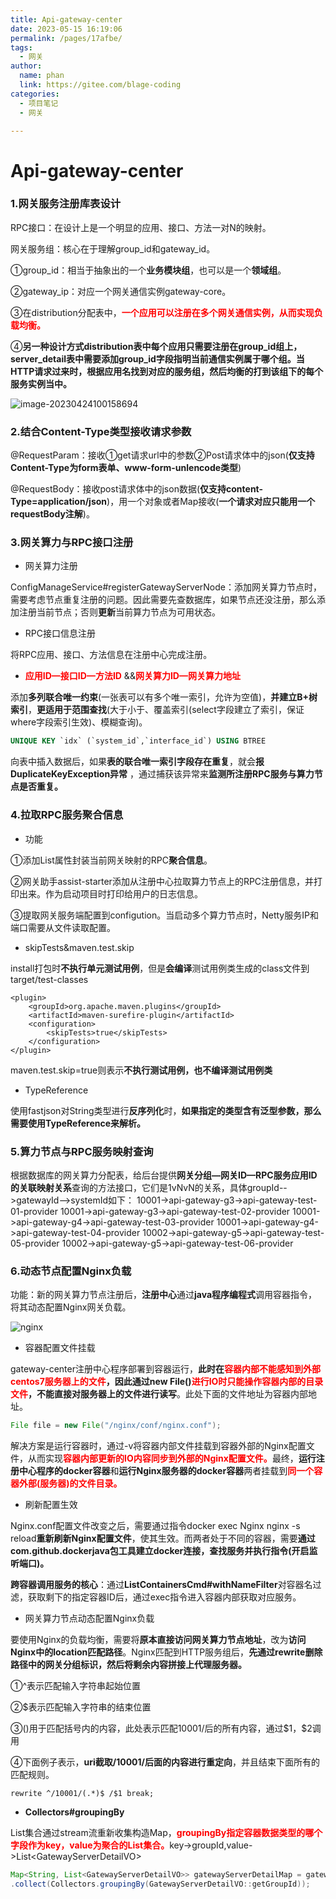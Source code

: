 ```yaml
---
title: Api-gateway-center
date: 2023-05-15 16:19:06
permalink: /pages/17afbe/
tags: 
  - 网关
author: 
  name: phan
  link: https://gitee.com/blage-coding
categories: 
  - 项目笔记
  - 网关

---
```

# Api-gateway-center

### 1.网关服务注册库表设计

RPC接口：在设计上是一个明显的应用、接口、方法一对N的映射。

网关服务组：核心在于理解group_id和gateway_id。

①group_id：相当于抽象出的一个**业务模块组**，也可以是一个**领域组**。

②gateway_ip：对应一个网关通信实例gateway-core。

③在distribution分配表中，<font color="red">**一个应用可以注册在多个网关通信实例，从而实现负载均衡。**</font>

④**另一种设计方式distribution表中每个应用只需要注册在group_id组上，server_detail表中需要添加group_id字段指明当前通信实例属于哪个组。当HTTP请求过来时，根据应用名找到对应的服务组，然后均衡的打到该组下的每个服务实例当中。**

![image-20230424100158694](https://jsd.cdn.zzko.cn/gh/blage-coding/picx-images-hosting@master/20230515/image-20230424100158694.6eck1ai79v40.webp)

### 2.结合Content-Type类型接收请求参数

@RequestParam：接收①get请求url中的参数②Post请求体中的json(**仅支持Content-Type为form表单、www-form-unlencode类型**)

@RequestBody：接收post请求体中的json数据(**仅支持content-Type=application/json**)，用一个对象或者Map接收(**一个请求对应只能用一个requestBody注解**)。

### 3.网关算力与RPC接口注册

- 网关算力注册

ConfigManageService#registerGatewayServerNode：添加网关算力节点时，需要考虑节点重复注册的问题。因此需要先查数据库，如果节点还没注册，那么添加注册当前节点；否则**更新**当前算力节点为可用状态。

- RPC接口信息注册

将RPC应用、接口、方法信息在注册中心完成注册。

- <font color="red">**应用ID—接口ID—方法ID**</font> &&<font color="red">**网关算力ID—网关算力地址**</font>

添加**多列联合唯一约束**(一张表可以有多个唯一索引，允许为空值)，**并建立B+树索引**，**更适用于范围查找**(大于小于、覆盖索引(select字段建立了索引，保证where字段索引生效)、模糊查询)。

```sql
UNIQUE KEY `idx` (`system_id`,`interface_id`) USING BTREE
```

向表中插入数据后，如果**表的联合唯一索引字段存在重复**，就会**报DuplicateKeyException异常** ，通过捕获该异常来**监测所注册RPC服务与算力节点是否重复。**

### 4.拉取RPC服务聚合信息

- 功能

①添加List属性封装当前网关映射的RPC**聚合信息**。

②网关助手assist-starter添加从注册中心拉取算力节点上的RPC注册信息，并打印出来。作为启动项目时打印给用户的日志信息。

③提取网关服务端配置到configution。当启动多个算力节点时，Netty服务IP和端口需要从文件读取配置。

- skipTests&maven.test.skip

install打包时**不执行单元测试用例**，但是**会编译**测试用例类生成的class文件到target/test-classes

```
<plugin>
    <groupId>org.apache.maven.plugins</groupId>
    <artifactId>maven-surefire-plugin</artifactId>
    <configuration>
        <skipTests>true</skipTests>
    </configuration>
</plugin>
```

maven.test.skip=true则表示**不执行测试用例，也不编译测试用例类**

- TypeReference

使用fastjson对String类型进行**反序列化**时，**如果指定的类型含有泛型参数，那么需要使用TypeReference来解析。**

### 5.算力节点与RPC服务映射查询

根据数据库的网关算力分配表，给后台提供**网关分组—网关ID—RPC服务应用ID的关联映射关系**查询的方法接口，它们是1vNvN的关系，具体groupId-->gatewayId-->systemId如下：
10001->api-gateway-g3->api-gateway-test-01-provider
10001->api-gateway-g3->api-gateway-test-02-provider
10001->api-gateway-g4->api-gateway-test-03-provider
10001->api-gateway-g4->api-gateway-test-04-provider
10002->api-gateway-g5->api-gateway-test-05-provider
10002->api-gateway-g5->api-gateway-test-06-provider

### 6.动态节点配置Nginx负载

功能：新的网关算力节点注册后，**注册中心**通过**java程序编程式**调用容器指令，将其动态配置Nginx网关负载。

![nginx](https://jsd.cdn.zzko.cn/gh/blage-coding/picx-images-hosting@master/20230515/nginx.7jz2iidfqe4.webp)

- 容器配置文件挂载

gateway-center注册中心程序部署到容器运行，**此时在<font color="red">容器内部不能感知到外部centos7服务器上的文件</font>，因此通过new File()<font color="red">进行IO时只能操作容器内部的目录文件</font>，不能直接对服务器上的文件进行读写**。此处下面的文件地址为容器内部地址。

```java
File file = new File("/nginx/conf/nginx.conf");
```

解决方案是运行容器时，通过-v将容器内部文件挂载到容器外部的Nginx配置文件，从而实现<font color="red">**容器内部更新的IO内容同步到外部的Nginx配置文件。**</font>最终，**运行注册中心程序的docker容器**和**运行Nginx服务器的docker容器**两者挂载到<font color="red">**同一个容器外部(服务器)的文件目录。**</font>

- 刷新配置生效

Nginx.conf配置文件改变之后，需要通过指令docker exec Nginx nginx -s reload**重新刷新Nginx配置文件**，使其生效。而两者处于不同的容器，需要**通过com.github.dockerjava包工具建立docker连接，查找服务并执行指令(开启监听端口)。**

**跨容器调用服务的核心**：通过**ListContainersCmd#withNameFilter**对容器名过滤，获取剩下的指定容器ID后，通过exec指令进入容器内部获取对应服务。

- 网关算力节点动态配置Nginx负载

要使用Nginx的负载均衡，需要将**原本直接访问网关算力节点地址**，改为**访问Nginx中的location匹配路径**。Nginx匹配到HTTP服务组后，**先通过rewrite删除路径中的网关分组标识，然后将剩余内容拼接上代理服务器。**

①^表示匹配输入字符串起始位置

②$表示匹配输入字符串的结束位置

③()用于匹配括号内的内容，此处表示匹配10001/后的所有内容，通过$1，\$2调用

④下面例子表示，**uri截取/10001/后面的内容进行重定向**，并且结束下面所有的匹配规则。

```nginx
rewrite ^/10001/(.*)$ /$1 break;
```

- **Collectors#groupingBy**

List集合通过stream流重新收集构造Map，<font color="red">**groupingBy指定容器数据类型的哪个字段作为key，value为聚合的List集合。**</font>key->groupId,value->List\<GatewayServerDetailVO\>

```java
Map<String, List<GatewayServerDetailVO>> gatewayServerDetailMap = gatewayServerDetailVOS.stream()
.collect(Collectors.groupingBy(GatewayServerDetailVO::getGroupId));
```

